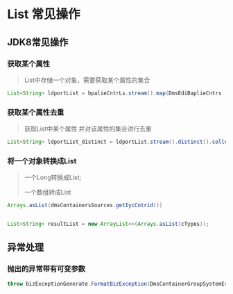 # List 常见操作


## JDK8常见操作

### 获取某个属性

> List中存储一个对象，需要获取某个属性的集合

```java
List<String> ldportList = bpalieCntrLs.stream().map(DmsEdiBaplieCntrs :: getEbcPotLdport).collect(Collectors.toList());
```

### 获取某个属性去重

> 获取List中某个属性 并对该属性的集合进行去重

```java
List<String> ldportList_distinct = ldportList.stream().distinct().collect(Collectors.toList());
```


### 将一个对象转换成List

> 一个Long转换成List;
>
> 一个数组转成List

```java
Arrays.asList(dmsContainersSources.getIycCntrid())


List<String> resultList = new ArrayList<>(Arrays.asList(cTypes));
```


## 异常处理

### 抛出的异常带有可变参数

```java
throw bizExceptionGenerate.FormatBizException(DmsContainerGroupSystemError.DMS_CONTAINER_GROUP_ERROR34, cntrnoNew);
```
